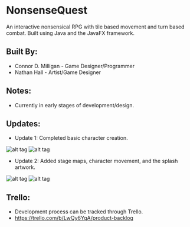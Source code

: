 # NonsenseQuest

An interactive nonsensical RPG with tile based movement and turn based combat.
Built using Java and the JavaFX framework.

## Built By:

- Connor D. Milligan - Game Designer/Programmer
- Nathan Hall - Artist/Game Designer

## Notes:

- Currently in early stages of development/design.

## Updates:

- Update 1: Completed basic character creation.

![alt tag](https://preview.ibb.co/bXg2gF/Update_1_final_1.png)
![alt tag](https://preview.ibb.co/djDtov/Update_1_final_2.png)

- Update 2: Added stage maps, character movement, and the splash artwork.

![alt tag](https://preview.ibb.co/geVDqa/Update_2_splash.png)
![alt tag](https://preview.ibb.co/c24Oqa/Update_2_part_2.png)

## Trello:

- Development process can be tracked through Trello.
- https://trello.com/b/LwQy6YqA/product-backlog
